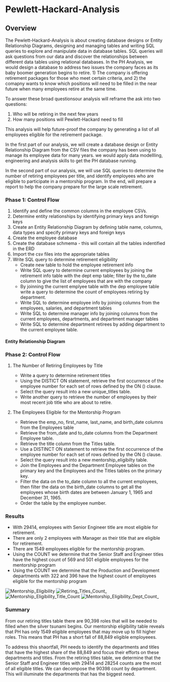 # Pewlett-Hackard-Analysis
## Overview
The Pewlett-Hackard-Analysis is about creating database designs or Entity Relationship Diagrams, designing and managing tables and writing SQL queries to explore and manipulate data in database tables. SQL queries will ask questions from our data and discover the relationships between different data tables using relational databases. In the PH Analysis, we would design a database to address two issues the company faces as its baby boomer generation begins to retire. 1) The company is offering retirement packages for those who meet certain criteria, and 2) the comapny wants to know which positions will need to be filled in the near future when many employees retire at the same time. 

To answer these broad questionsour analysis will reframe the ask into two questions:
1. Who will be retiring in the next few years
2. How many positions will Pewlett-Hackard need to fill

This analysis will help future-proof the company by generating a list of all employees eligible for the retirement package.

In the first part of our analysis, we will create a database design or Entity Relationship Diagram from the CSV files the company has been using to manage its employee data for many years. we would apply data modellling, engineering and analysis skills to get the PH database running.

In the second part of our analysis, we will use SQL queries to determine the number of retiring employees per title, and identify employees who are eligible to participate in a mentorship program. In the end, will prepare a report to help the company prepare for the large scale retirement.

### Phase 1: Control Flow
1. Identify and define the common columns in the employee CSVs.
2. Determine entity relationships by identifying primary keys and foreign keys
3. Create an Entity Relationship Diagram by defining table name, columns, data types and specify primary keys and foreign keys
4. Create the employee database
5. Create the database schmema - this will contain all the tables indentified in the ERD
6. Import the csv files into the appropriate tables
7. Write SQL query to determine retirement eligibility
      * Create new table to hold the employee retirement info
      * Write SQL query to determine current employees by joining the retirement info table with the dept emp table; filter by the to_date column to give the list of employees that are with the company
      * By joinning the current emplyee table with the dep employee table write a query to determine the count of employees retiring by department.
      * Write SQL to determine employee info by joining columns from the employees, salaries, and department tables
      * Write SQL to determine manager info by joining columns from the current employees, departments, and department manager tables
      * Write SQL to determine department retirees by adding department to the current employee table.

#### Entity Relationship Diagram

### Phase 2: Control Flow
1. The Number of Retiring Employees by Title
      * Write a query to determine retirement titles
      * Using the DISTICT ON statement, retrieve the first occurrence of the employee number for each set of rows defined by the ON () clause.
      * Select the query result into a new unique_titles table.
      * Write another query to retrieve the number of employees by their most recent job title who are about to retire.

2. The Employees Eligible for the Mentorship Program
      * Retrieve the emp_no, first_name, last_name, and birth_date columns from the Employees table
      * Retrieve the from_date and to_date columns from the Department Employee table.
      * Retrieve the title column from the Titles table.
      * Use a DISTINCT ON statement to retrieve the first occurrence of the employee number for each set of rows defined by the ON () clause.
      * Select the query result into a new mentorship_eligibilty table. 
      * Join the Employees and the Department Employee tables on the primary key and the Employees and the Titles tables on the primary key.
      * Filter the data on the to_date column to all the current employees, then filter the data on the birth_date columns to get all the employees whose birth dates are between January 1, 1965 and December 31, 1965.
      * Order the table by the employee number.

### Results
* With 29414, employees with Senior Engineer title are most eligible for retirement.
* There are only 2 employees with Manager as their title that are eligible for retirement.
* There are 1549 employees eligible for the mentorship program.
* Using the COUNT we determine that the Senior Staff and Engineer titles have the highest count of 569 and 501 eligible employees for the mentorship program
* Using the COUNT we determine that the Production and Development departments with 322 and 396 have the highest count of employees eligible for the mentorship program

![Mentorship_Eligibility](https://user-images.githubusercontent.com/67847583/121611377-b84f5000-ca1d-11eb-8d98-13fa120be2cd.png)
![Retiring_Titles_Count_](https://user-images.githubusercontent.com/67847583/121612458-111fe800-ca20-11eb-8fce-58e0f79ed62f.png)
![Mentorship_Eligibility_Title_Count](https://user-images.githubusercontent.com/67847583/121610931-bf299300-ca1c-11eb-83f1-bde974d46d10.png)
![Mentorship_Eligibility_Dept_Count_](https://user-images.githubusercontent.com/67847583/121613377-ea62b100-ca21-11eb-8245-f9c26cec02d2.png)




### Summary
From our retiring titles table there are 90,398 roles that will be needed to filled when the silver tsunami begins. Our mentorship eligibility table reveals that PH has only 1549 eligible employees that may move up to fill higher roles. This means that PH has a short fall of 88,849 eligible employeees.

To address this shaortfall, PH needs to identify the departments and titles that have the highest share of the 88,849 and focus their efforts on these departments and titles.
From the retiring titles table, we determine that the Senior Staff and Engineer titles with 29414 and 28254 counts are the most of all eligible titles.
We can decompose the 90398 count by department. This will illuminate the departments that has the biggest need. 
